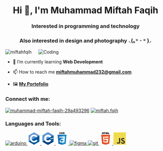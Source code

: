 <h1 align="center">Hi 👋, I'm Muhammad Miftah Faqih</h1>
<h3 align="center">Interested in programming and technology</h3>
<h3 align="center">Also interested in design and photography ⸜(｡˃ ᵕ ˂ )⸝</h3>
<img align="right" alt="Coding" width="400" src="https://i0.wp.com/lordlibidan.com/wp-content/uploads/2019/03/Running-Pikachu-GIF.gif?resize=480%2C342&ssl=1">

<p align="left"> <img src="https://komarev.com/ghpvc/?username=miftahfqih&label=Profile%20views&color=0e75b6&style=flat" alt="miftahfqih" /> </p>

- 🌱 I’m currently learning **Web Development**

- 📫 How to reach me **miftahmuhammad232@gmail.com**
  
- 🖼️ **[My Portofolio](https://portofolio-miftahfqih.vercel.app/)**

<h3 align="left">Connect with me:</h3>
<p align="left">
<a href="https://linkedin.com/in/muhammad-miftah-faqih-29a493296" target="blank"><img align="center" src="https://raw.githubusercontent.com/rahuldkjain/github-profile-readme-generator/master/src/images/icons/Social/linked-in-alt.svg" alt="muhammad-miftah-faqih-29a493296" height="30" width="40" /></a>
<a href="https://instagram.com/miftah.fqih" target="blank"><img align="center" src="https://raw.githubusercontent.com/rahuldkjain/github-profile-readme-generator/master/src/images/icons/Social/instagram.svg" alt="miftah.fqih" height="30" width="40" /></a>
</p>

<h3 align="left">Languages and Tools:</h3>
<p align="left"> <a href="https://www.arduino.cc/" target="_blank" rel="noreferrer"> <img src="https://cdn.worldvectorlogo.com/logos/arduino-1.svg" alt="arduino" width="40" height="40"/> </a> <a href="https://www.cprogramming.com/" target="_blank" rel="noreferrer"> <img src="https://raw.githubusercontent.com/devicons/devicon/master/icons/c/c-original.svg" alt="c" width="40" height="40"/> </a> <a href="https://www.w3schools.com/cpp/" target="_blank" rel="noreferrer"> <img src="https://raw.githubusercontent.com/devicons/devicon/master/icons/cplusplus/cplusplus-original.svg" alt="cplusplus" width="40" height="40"/> </a> <a href="https://www.w3schools.com/css/" target="_blank" rel="noreferrer"> <img src="https://raw.githubusercontent.com/devicons/devicon/master/icons/css3/css3-original-wordmark.svg" alt="css3" width="40" height="40"/> </a> <a href="https://www.figma.com/" target="_blank" rel="noreferrer"> <img src="https://www.vectorlogo.zone/logos/figma/figma-icon.svg" alt="figma" width="40" height="40"/> </a> <a href="https://git-scm.com/" target="_blank" rel="noreferrer"> <img src="https://www.vectorlogo.zone/logos/git-scm/git-scm-icon.svg" alt="git" width="40" height="40"/> </a> <a href="https://www.w3.org/html/" target="_blank" rel="noreferrer"> <img src="https://raw.githubusercontent.com/devicons/devicon/master/icons/html5/html5-original-wordmark.svg" alt="html5" width="40" height="40"/> </a> <a href="https://developer.mozilla.org/en-US/docs/Web/JavaScript" target="_blank" rel="noreferrer"> <img src="https://raw.githubusercontent.com/devicons/devicon/master/icons/javascript/javascript-original.svg" alt="javascript" width="40" height="40"/> </a> </p>
